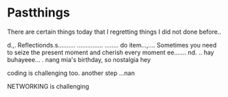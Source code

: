 # Pastthings

There are certain things today that I regretting things I did not done before..

d.,.
Reflectionds.s..........
...............
........
do item...,....
Sometimes you need to seize the present moment and cherish every moment ee.......
nd.
..
hay buhayeee...
.
nang mia's birthday, so nostalgia
hey

coding is challenging too.
another step ...nan

NETWORKING is challenging 
